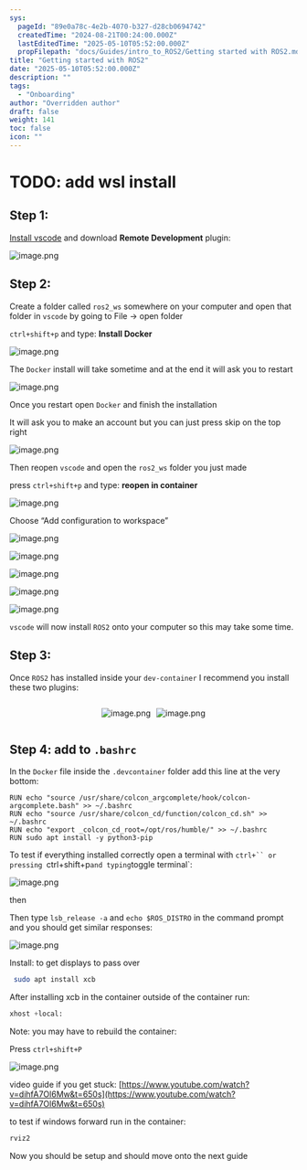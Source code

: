 ```yaml
---
sys:
  pageId: "89e0a78c-4e2b-4070-b327-d28cb0694742"
  createdTime: "2024-08-21T00:24:00.000Z"
  lastEditedTime: "2025-05-10T05:52:00.000Z"
  propFilepath: "docs/Guides/intro_to_ROS2/Getting started with ROS2.md"
title: "Getting started with ROS2"
date: "2025-05-10T05:52:00.000Z"
description: ""
tags:
  - "Onboarding"
author: "Overridden author"
draft: false
weight: 141
toc: false
icon: ""
---
```


# TODO: add wsl install

## Step 1:

[Install vscode](https://code.visualstudio.com/download) and download **Remote Development** plugin:

![image.png](https://prod-files-secure.s3.us-west-2.amazonaws.com/d518164a-d88e-44d1-a4ee-3adb3bd8bce0/efb52993-1881-4a40-b95e-6f020334f022/image.png?X-Amz-Algorithm=AWS4-HMAC-SHA256&X-Amz-Content-Sha256=UNSIGNED-PAYLOAD&X-Amz-Credential=ASIAZI2LB466Y6AEKXLT%2F20250709%2Fus-west-2%2Fs3%2Faws4_request&X-Amz-Date=20250709T121644Z&X-Amz-Expires=3600&X-Amz-Security-Token=IQoJb3JpZ2luX2VjEJv%2F%2F%2F%2F%2F%2F%2F%2F%2F%2FwEaCXVzLXdlc3QtMiJHMEUCIDzkW6Gdocnp%2FbFYbx6HqNMuBrBqlFWZ80uqw%2FiEPEZSAiEAmvT7h39s9Ln221PDqOUK%2BYmq%2Fzx0QBDUPFMF2ArsntwqiAQIpP%2F%2F%2F%2F%2F%2F%2F%2F%2F%2FARAAGgw2Mzc0MjMxODM4MDUiDFybDHOtxr6kQNZ7ASrcA2LGFc3QPCxu9thwFnMmcE7grXAYKNRWd1TzEbgQOBzvixTrKFgtJDXHffevPLN%2BZnIg6q2vm%2BDPlXuWTPHCfHNmK77v5P34ZvEuUGquZcKSH%2BzV7krfTUi0%2FdC%2BJ%2B8N55P61K5Z2jwY49qgjYXwJvE05oRhWwv7K2DaUpRovhGOKZ7A%2FoE6V8OCjKRZ%2FvCiashO%2BJwimbkEJ2%2BzDhTWDXGNgMqZBEx8M6OLcrCdlGWSywWaTdGMQwEPl0fFm1%2FKv8gcnYbQQvvkBpdSwFM1xr8dBw52y04dpQ7I0mNPbK3ZN3DOTBk8mg7q4Ty0Fjo2X8PEpnM7GRB5%2FXLGhv7Ma1BXBSSuRv2SgSNhS0eZ9w%2FUIxT%2F%2F5drB6VsL%2FUM50tpXpChSzZzKig5j%2B9ouenZnvpzMmrgasM7DFgDz7qot7S6aI4jNG%2BuohbaQPug4N7TnM6qZGGvLJXq9sA9RSlQtVgfruzVgVz88795ISFKuluIGGfyRiQnAT7y%2FOQmjPnOKpKMaRE9dLyxk%2BCazcfDpD%2FYhMNj%2Fp8WzWyFrBj%2BPLOerhYHn1Bq3so71wRwpGuEwkuCDBoCuOguLgZz3%2BGZbsysLiTZ3l92HvlQDkg0%2BXCF1pFVrW3prcv65DrgMIeLucMGOqUBhH2UYRkMPe30wivVuFE30SpwrUywCScPF31L5vv%2B8PjfxiA7vZhnPqIfPUxf8qOvIBmh5XqU1b%2FI2JK8wvlNI5m3QKFfqtsSsayYjPAuxBN40VkAO5ORmjWMjmsQYWBz3BXdwfIoNUUZ6E7xoWRbdYxzjm%2Fm%2FP%2BQzXgH2gmmYy6Kc3i7iL4dVo1kMBvQbcpvKpsDBxdmK1Y2mXHOlN%2BKyBab%2BczQ&X-Amz-Signature=54f2454be391a60dce1421cd4de48acfe37a73fdecbe36a52ec9e953b866f164&X-Amz-SignedHeaders=host&x-amz-checksum-mode=ENABLED&x-id=GetObject)

## Step 2:

Create a folder called `ros2_ws` somewhere on your computer and open that folder in `vscode` by going to File → open folder 

`ctrl+shift+p` and type: **Install Docker**

![image.png](https://prod-files-secure.s3.us-west-2.amazonaws.com/d518164a-d88e-44d1-a4ee-3adb3bd8bce0/2269dc0e-1cd5-47ff-bceb-c04ad9b2eab0/image.png?X-Amz-Algorithm=AWS4-HMAC-SHA256&X-Amz-Content-Sha256=UNSIGNED-PAYLOAD&X-Amz-Credential=ASIAZI2LB466Y6AEKXLT%2F20250709%2Fus-west-2%2Fs3%2Faws4_request&X-Amz-Date=20250709T121644Z&X-Amz-Expires=3600&X-Amz-Security-Token=IQoJb3JpZ2luX2VjEJv%2F%2F%2F%2F%2F%2F%2F%2F%2F%2FwEaCXVzLXdlc3QtMiJHMEUCIDzkW6Gdocnp%2FbFYbx6HqNMuBrBqlFWZ80uqw%2FiEPEZSAiEAmvT7h39s9Ln221PDqOUK%2BYmq%2Fzx0QBDUPFMF2ArsntwqiAQIpP%2F%2F%2F%2F%2F%2F%2F%2F%2F%2FARAAGgw2Mzc0MjMxODM4MDUiDFybDHOtxr6kQNZ7ASrcA2LGFc3QPCxu9thwFnMmcE7grXAYKNRWd1TzEbgQOBzvixTrKFgtJDXHffevPLN%2BZnIg6q2vm%2BDPlXuWTPHCfHNmK77v5P34ZvEuUGquZcKSH%2BzV7krfTUi0%2FdC%2BJ%2B8N55P61K5Z2jwY49qgjYXwJvE05oRhWwv7K2DaUpRovhGOKZ7A%2FoE6V8OCjKRZ%2FvCiashO%2BJwimbkEJ2%2BzDhTWDXGNgMqZBEx8M6OLcrCdlGWSywWaTdGMQwEPl0fFm1%2FKv8gcnYbQQvvkBpdSwFM1xr8dBw52y04dpQ7I0mNPbK3ZN3DOTBk8mg7q4Ty0Fjo2X8PEpnM7GRB5%2FXLGhv7Ma1BXBSSuRv2SgSNhS0eZ9w%2FUIxT%2F%2F5drB6VsL%2FUM50tpXpChSzZzKig5j%2B9ouenZnvpzMmrgasM7DFgDz7qot7S6aI4jNG%2BuohbaQPug4N7TnM6qZGGvLJXq9sA9RSlQtVgfruzVgVz88795ISFKuluIGGfyRiQnAT7y%2FOQmjPnOKpKMaRE9dLyxk%2BCazcfDpD%2FYhMNj%2Fp8WzWyFrBj%2BPLOerhYHn1Bq3so71wRwpGuEwkuCDBoCuOguLgZz3%2BGZbsysLiTZ3l92HvlQDkg0%2BXCF1pFVrW3prcv65DrgMIeLucMGOqUBhH2UYRkMPe30wivVuFE30SpwrUywCScPF31L5vv%2B8PjfxiA7vZhnPqIfPUxf8qOvIBmh5XqU1b%2FI2JK8wvlNI5m3QKFfqtsSsayYjPAuxBN40VkAO5ORmjWMjmsQYWBz3BXdwfIoNUUZ6E7xoWRbdYxzjm%2Fm%2FP%2BQzXgH2gmmYy6Kc3i7iL4dVo1kMBvQbcpvKpsDBxdmK1Y2mXHOlN%2BKyBab%2BczQ&X-Amz-Signature=dccb273915bfaf149d77ac02b79eda693f82de6d09b1c89a15d145c99557e5fc&X-Amz-SignedHeaders=host&x-amz-checksum-mode=ENABLED&x-id=GetObject)

The `Docker` install will take sometime and at the end it will ask you to restart

![image.png](https://prod-files-secure.s3.us-west-2.amazonaws.com/d518164a-d88e-44d1-a4ee-3adb3bd8bce0/ed233f78-be33-4b1f-b89c-9c346c0e961e/image.png?X-Amz-Algorithm=AWS4-HMAC-SHA256&X-Amz-Content-Sha256=UNSIGNED-PAYLOAD&X-Amz-Credential=ASIAZI2LB466Y6AEKXLT%2F20250709%2Fus-west-2%2Fs3%2Faws4_request&X-Amz-Date=20250709T121644Z&X-Amz-Expires=3600&X-Amz-Security-Token=IQoJb3JpZ2luX2VjEJv%2F%2F%2F%2F%2F%2F%2F%2F%2F%2FwEaCXVzLXdlc3QtMiJHMEUCIDzkW6Gdocnp%2FbFYbx6HqNMuBrBqlFWZ80uqw%2FiEPEZSAiEAmvT7h39s9Ln221PDqOUK%2BYmq%2Fzx0QBDUPFMF2ArsntwqiAQIpP%2F%2F%2F%2F%2F%2F%2F%2F%2F%2FARAAGgw2Mzc0MjMxODM4MDUiDFybDHOtxr6kQNZ7ASrcA2LGFc3QPCxu9thwFnMmcE7grXAYKNRWd1TzEbgQOBzvixTrKFgtJDXHffevPLN%2BZnIg6q2vm%2BDPlXuWTPHCfHNmK77v5P34ZvEuUGquZcKSH%2BzV7krfTUi0%2FdC%2BJ%2B8N55P61K5Z2jwY49qgjYXwJvE05oRhWwv7K2DaUpRovhGOKZ7A%2FoE6V8OCjKRZ%2FvCiashO%2BJwimbkEJ2%2BzDhTWDXGNgMqZBEx8M6OLcrCdlGWSywWaTdGMQwEPl0fFm1%2FKv8gcnYbQQvvkBpdSwFM1xr8dBw52y04dpQ7I0mNPbK3ZN3DOTBk8mg7q4Ty0Fjo2X8PEpnM7GRB5%2FXLGhv7Ma1BXBSSuRv2SgSNhS0eZ9w%2FUIxT%2F%2F5drB6VsL%2FUM50tpXpChSzZzKig5j%2B9ouenZnvpzMmrgasM7DFgDz7qot7S6aI4jNG%2BuohbaQPug4N7TnM6qZGGvLJXq9sA9RSlQtVgfruzVgVz88795ISFKuluIGGfyRiQnAT7y%2FOQmjPnOKpKMaRE9dLyxk%2BCazcfDpD%2FYhMNj%2Fp8WzWyFrBj%2BPLOerhYHn1Bq3so71wRwpGuEwkuCDBoCuOguLgZz3%2BGZbsysLiTZ3l92HvlQDkg0%2BXCF1pFVrW3prcv65DrgMIeLucMGOqUBhH2UYRkMPe30wivVuFE30SpwrUywCScPF31L5vv%2B8PjfxiA7vZhnPqIfPUxf8qOvIBmh5XqU1b%2FI2JK8wvlNI5m3QKFfqtsSsayYjPAuxBN40VkAO5ORmjWMjmsQYWBz3BXdwfIoNUUZ6E7xoWRbdYxzjm%2Fm%2FP%2BQzXgH2gmmYy6Kc3i7iL4dVo1kMBvQbcpvKpsDBxdmK1Y2mXHOlN%2BKyBab%2BczQ&X-Amz-Signature=c072e8eb129c1979c0b799f2e452b622ff5ebc0eda748623662eda50c5ebb40f&X-Amz-SignedHeaders=host&x-amz-checksum-mode=ENABLED&x-id=GetObject)

Once you restart open `Docker` and finish the installation

It will ask you to make an account but you can just press skip on the top right

![image.png](https://prod-files-secure.s3.us-west-2.amazonaws.com/d518164a-d88e-44d1-a4ee-3adb3bd8bce0/21010ad9-1659-4fd9-9f59-9932a09b2a3d/image.png?X-Amz-Algorithm=AWS4-HMAC-SHA256&X-Amz-Content-Sha256=UNSIGNED-PAYLOAD&X-Amz-Credential=ASIAZI2LB466Y6AEKXLT%2F20250709%2Fus-west-2%2Fs3%2Faws4_request&X-Amz-Date=20250709T121644Z&X-Amz-Expires=3600&X-Amz-Security-Token=IQoJb3JpZ2luX2VjEJv%2F%2F%2F%2F%2F%2F%2F%2F%2F%2FwEaCXVzLXdlc3QtMiJHMEUCIDzkW6Gdocnp%2FbFYbx6HqNMuBrBqlFWZ80uqw%2FiEPEZSAiEAmvT7h39s9Ln221PDqOUK%2BYmq%2Fzx0QBDUPFMF2ArsntwqiAQIpP%2F%2F%2F%2F%2F%2F%2F%2F%2F%2FARAAGgw2Mzc0MjMxODM4MDUiDFybDHOtxr6kQNZ7ASrcA2LGFc3QPCxu9thwFnMmcE7grXAYKNRWd1TzEbgQOBzvixTrKFgtJDXHffevPLN%2BZnIg6q2vm%2BDPlXuWTPHCfHNmK77v5P34ZvEuUGquZcKSH%2BzV7krfTUi0%2FdC%2BJ%2B8N55P61K5Z2jwY49qgjYXwJvE05oRhWwv7K2DaUpRovhGOKZ7A%2FoE6V8OCjKRZ%2FvCiashO%2BJwimbkEJ2%2BzDhTWDXGNgMqZBEx8M6OLcrCdlGWSywWaTdGMQwEPl0fFm1%2FKv8gcnYbQQvvkBpdSwFM1xr8dBw52y04dpQ7I0mNPbK3ZN3DOTBk8mg7q4Ty0Fjo2X8PEpnM7GRB5%2FXLGhv7Ma1BXBSSuRv2SgSNhS0eZ9w%2FUIxT%2F%2F5drB6VsL%2FUM50tpXpChSzZzKig5j%2B9ouenZnvpzMmrgasM7DFgDz7qot7S6aI4jNG%2BuohbaQPug4N7TnM6qZGGvLJXq9sA9RSlQtVgfruzVgVz88795ISFKuluIGGfyRiQnAT7y%2FOQmjPnOKpKMaRE9dLyxk%2BCazcfDpD%2FYhMNj%2Fp8WzWyFrBj%2BPLOerhYHn1Bq3so71wRwpGuEwkuCDBoCuOguLgZz3%2BGZbsysLiTZ3l92HvlQDkg0%2BXCF1pFVrW3prcv65DrgMIeLucMGOqUBhH2UYRkMPe30wivVuFE30SpwrUywCScPF31L5vv%2B8PjfxiA7vZhnPqIfPUxf8qOvIBmh5XqU1b%2FI2JK8wvlNI5m3QKFfqtsSsayYjPAuxBN40VkAO5ORmjWMjmsQYWBz3BXdwfIoNUUZ6E7xoWRbdYxzjm%2Fm%2FP%2BQzXgH2gmmYy6Kc3i7iL4dVo1kMBvQbcpvKpsDBxdmK1Y2mXHOlN%2BKyBab%2BczQ&X-Amz-Signature=29e5e480ff6ff935330cca7447a88028ae24e7948422915f32ac060a0a261841&X-Amz-SignedHeaders=host&x-amz-checksum-mode=ENABLED&x-id=GetObject)

Then reopen `vscode` and open the `ros2_ws` folder you just made

press `ctrl+shift+p` and type: **reopen in container**

![image.png](https://prod-files-secure.s3.us-west-2.amazonaws.com/d518164a-d88e-44d1-a4ee-3adb3bd8bce0/4e93b8c2-41ad-488c-8095-c74205196118/image.png?X-Amz-Algorithm=AWS4-HMAC-SHA256&X-Amz-Content-Sha256=UNSIGNED-PAYLOAD&X-Amz-Credential=ASIAZI2LB466Y6AEKXLT%2F20250709%2Fus-west-2%2Fs3%2Faws4_request&X-Amz-Date=20250709T121644Z&X-Amz-Expires=3600&X-Amz-Security-Token=IQoJb3JpZ2luX2VjEJv%2F%2F%2F%2F%2F%2F%2F%2F%2F%2FwEaCXVzLXdlc3QtMiJHMEUCIDzkW6Gdocnp%2FbFYbx6HqNMuBrBqlFWZ80uqw%2FiEPEZSAiEAmvT7h39s9Ln221PDqOUK%2BYmq%2Fzx0QBDUPFMF2ArsntwqiAQIpP%2F%2F%2F%2F%2F%2F%2F%2F%2F%2FARAAGgw2Mzc0MjMxODM4MDUiDFybDHOtxr6kQNZ7ASrcA2LGFc3QPCxu9thwFnMmcE7grXAYKNRWd1TzEbgQOBzvixTrKFgtJDXHffevPLN%2BZnIg6q2vm%2BDPlXuWTPHCfHNmK77v5P34ZvEuUGquZcKSH%2BzV7krfTUi0%2FdC%2BJ%2B8N55P61K5Z2jwY49qgjYXwJvE05oRhWwv7K2DaUpRovhGOKZ7A%2FoE6V8OCjKRZ%2FvCiashO%2BJwimbkEJ2%2BzDhTWDXGNgMqZBEx8M6OLcrCdlGWSywWaTdGMQwEPl0fFm1%2FKv8gcnYbQQvvkBpdSwFM1xr8dBw52y04dpQ7I0mNPbK3ZN3DOTBk8mg7q4Ty0Fjo2X8PEpnM7GRB5%2FXLGhv7Ma1BXBSSuRv2SgSNhS0eZ9w%2FUIxT%2F%2F5drB6VsL%2FUM50tpXpChSzZzKig5j%2B9ouenZnvpzMmrgasM7DFgDz7qot7S6aI4jNG%2BuohbaQPug4N7TnM6qZGGvLJXq9sA9RSlQtVgfruzVgVz88795ISFKuluIGGfyRiQnAT7y%2FOQmjPnOKpKMaRE9dLyxk%2BCazcfDpD%2FYhMNj%2Fp8WzWyFrBj%2BPLOerhYHn1Bq3so71wRwpGuEwkuCDBoCuOguLgZz3%2BGZbsysLiTZ3l92HvlQDkg0%2BXCF1pFVrW3prcv65DrgMIeLucMGOqUBhH2UYRkMPe30wivVuFE30SpwrUywCScPF31L5vv%2B8PjfxiA7vZhnPqIfPUxf8qOvIBmh5XqU1b%2FI2JK8wvlNI5m3QKFfqtsSsayYjPAuxBN40VkAO5ORmjWMjmsQYWBz3BXdwfIoNUUZ6E7xoWRbdYxzjm%2Fm%2FP%2BQzXgH2gmmYy6Kc3i7iL4dVo1kMBvQbcpvKpsDBxdmK1Y2mXHOlN%2BKyBab%2BczQ&X-Amz-Signature=246f35161e39869768c49381885680bd2fcad2f72073e79633556904822f14fb&X-Amz-SignedHeaders=host&x-amz-checksum-mode=ENABLED&x-id=GetObject)

Choose “Add configuration to workspace”

![image.png](https://prod-files-secure.s3.us-west-2.amazonaws.com/d518164a-d88e-44d1-a4ee-3adb3bd8bce0/9560b282-5060-4989-ba37-97e7b2c22476/image.png?X-Amz-Algorithm=AWS4-HMAC-SHA256&X-Amz-Content-Sha256=UNSIGNED-PAYLOAD&X-Amz-Credential=ASIAZI2LB466Y6AEKXLT%2F20250709%2Fus-west-2%2Fs3%2Faws4_request&X-Amz-Date=20250709T121644Z&X-Amz-Expires=3600&X-Amz-Security-Token=IQoJb3JpZ2luX2VjEJv%2F%2F%2F%2F%2F%2F%2F%2F%2F%2FwEaCXVzLXdlc3QtMiJHMEUCIDzkW6Gdocnp%2FbFYbx6HqNMuBrBqlFWZ80uqw%2FiEPEZSAiEAmvT7h39s9Ln221PDqOUK%2BYmq%2Fzx0QBDUPFMF2ArsntwqiAQIpP%2F%2F%2F%2F%2F%2F%2F%2F%2F%2FARAAGgw2Mzc0MjMxODM4MDUiDFybDHOtxr6kQNZ7ASrcA2LGFc3QPCxu9thwFnMmcE7grXAYKNRWd1TzEbgQOBzvixTrKFgtJDXHffevPLN%2BZnIg6q2vm%2BDPlXuWTPHCfHNmK77v5P34ZvEuUGquZcKSH%2BzV7krfTUi0%2FdC%2BJ%2B8N55P61K5Z2jwY49qgjYXwJvE05oRhWwv7K2DaUpRovhGOKZ7A%2FoE6V8OCjKRZ%2FvCiashO%2BJwimbkEJ2%2BzDhTWDXGNgMqZBEx8M6OLcrCdlGWSywWaTdGMQwEPl0fFm1%2FKv8gcnYbQQvvkBpdSwFM1xr8dBw52y04dpQ7I0mNPbK3ZN3DOTBk8mg7q4Ty0Fjo2X8PEpnM7GRB5%2FXLGhv7Ma1BXBSSuRv2SgSNhS0eZ9w%2FUIxT%2F%2F5drB6VsL%2FUM50tpXpChSzZzKig5j%2B9ouenZnvpzMmrgasM7DFgDz7qot7S6aI4jNG%2BuohbaQPug4N7TnM6qZGGvLJXq9sA9RSlQtVgfruzVgVz88795ISFKuluIGGfyRiQnAT7y%2FOQmjPnOKpKMaRE9dLyxk%2BCazcfDpD%2FYhMNj%2Fp8WzWyFrBj%2BPLOerhYHn1Bq3so71wRwpGuEwkuCDBoCuOguLgZz3%2BGZbsysLiTZ3l92HvlQDkg0%2BXCF1pFVrW3prcv65DrgMIeLucMGOqUBhH2UYRkMPe30wivVuFE30SpwrUywCScPF31L5vv%2B8PjfxiA7vZhnPqIfPUxf8qOvIBmh5XqU1b%2FI2JK8wvlNI5m3QKFfqtsSsayYjPAuxBN40VkAO5ORmjWMjmsQYWBz3BXdwfIoNUUZ6E7xoWRbdYxzjm%2Fm%2FP%2BQzXgH2gmmYy6Kc3i7iL4dVo1kMBvQbcpvKpsDBxdmK1Y2mXHOlN%2BKyBab%2BczQ&X-Amz-Signature=22bf57da011ce5bf9e630f356c0f41d579da686039a1f92bb1d8d92887ec0b60&X-Amz-SignedHeaders=host&x-amz-checksum-mode=ENABLED&x-id=GetObject)

![image.png](https://prod-files-secure.s3.us-west-2.amazonaws.com/d518164a-d88e-44d1-a4ee-3adb3bd8bce0/2ee63f81-886b-48e8-a553-dc6e5eac99e4/image.png?X-Amz-Algorithm=AWS4-HMAC-SHA256&X-Amz-Content-Sha256=UNSIGNED-PAYLOAD&X-Amz-Credential=ASIAZI2LB466Y6AEKXLT%2F20250709%2Fus-west-2%2Fs3%2Faws4_request&X-Amz-Date=20250709T121644Z&X-Amz-Expires=3600&X-Amz-Security-Token=IQoJb3JpZ2luX2VjEJv%2F%2F%2F%2F%2F%2F%2F%2F%2F%2FwEaCXVzLXdlc3QtMiJHMEUCIDzkW6Gdocnp%2FbFYbx6HqNMuBrBqlFWZ80uqw%2FiEPEZSAiEAmvT7h39s9Ln221PDqOUK%2BYmq%2Fzx0QBDUPFMF2ArsntwqiAQIpP%2F%2F%2F%2F%2F%2F%2F%2F%2F%2FARAAGgw2Mzc0MjMxODM4MDUiDFybDHOtxr6kQNZ7ASrcA2LGFc3QPCxu9thwFnMmcE7grXAYKNRWd1TzEbgQOBzvixTrKFgtJDXHffevPLN%2BZnIg6q2vm%2BDPlXuWTPHCfHNmK77v5P34ZvEuUGquZcKSH%2BzV7krfTUi0%2FdC%2BJ%2B8N55P61K5Z2jwY49qgjYXwJvE05oRhWwv7K2DaUpRovhGOKZ7A%2FoE6V8OCjKRZ%2FvCiashO%2BJwimbkEJ2%2BzDhTWDXGNgMqZBEx8M6OLcrCdlGWSywWaTdGMQwEPl0fFm1%2FKv8gcnYbQQvvkBpdSwFM1xr8dBw52y04dpQ7I0mNPbK3ZN3DOTBk8mg7q4Ty0Fjo2X8PEpnM7GRB5%2FXLGhv7Ma1BXBSSuRv2SgSNhS0eZ9w%2FUIxT%2F%2F5drB6VsL%2FUM50tpXpChSzZzKig5j%2B9ouenZnvpzMmrgasM7DFgDz7qot7S6aI4jNG%2BuohbaQPug4N7TnM6qZGGvLJXq9sA9RSlQtVgfruzVgVz88795ISFKuluIGGfyRiQnAT7y%2FOQmjPnOKpKMaRE9dLyxk%2BCazcfDpD%2FYhMNj%2Fp8WzWyFrBj%2BPLOerhYHn1Bq3so71wRwpGuEwkuCDBoCuOguLgZz3%2BGZbsysLiTZ3l92HvlQDkg0%2BXCF1pFVrW3prcv65DrgMIeLucMGOqUBhH2UYRkMPe30wivVuFE30SpwrUywCScPF31L5vv%2B8PjfxiA7vZhnPqIfPUxf8qOvIBmh5XqU1b%2FI2JK8wvlNI5m3QKFfqtsSsayYjPAuxBN40VkAO5ORmjWMjmsQYWBz3BXdwfIoNUUZ6E7xoWRbdYxzjm%2Fm%2FP%2BQzXgH2gmmYy6Kc3i7iL4dVo1kMBvQbcpvKpsDBxdmK1Y2mXHOlN%2BKyBab%2BczQ&X-Amz-Signature=b48e71d7984702624e651ecb4c093a1767ba50426bc70b4a4c80a9e289b81ecd&X-Amz-SignedHeaders=host&x-amz-checksum-mode=ENABLED&x-id=GetObject)

![image.png](https://prod-files-secure.s3.us-west-2.amazonaws.com/d518164a-d88e-44d1-a4ee-3adb3bd8bce0/ae1580b2-b048-407e-aed9-b584224a7a04/image.png?X-Amz-Algorithm=AWS4-HMAC-SHA256&X-Amz-Content-Sha256=UNSIGNED-PAYLOAD&X-Amz-Credential=ASIAZI2LB466Y6AEKXLT%2F20250709%2Fus-west-2%2Fs3%2Faws4_request&X-Amz-Date=20250709T121644Z&X-Amz-Expires=3600&X-Amz-Security-Token=IQoJb3JpZ2luX2VjEJv%2F%2F%2F%2F%2F%2F%2F%2F%2F%2FwEaCXVzLXdlc3QtMiJHMEUCIDzkW6Gdocnp%2FbFYbx6HqNMuBrBqlFWZ80uqw%2FiEPEZSAiEAmvT7h39s9Ln221PDqOUK%2BYmq%2Fzx0QBDUPFMF2ArsntwqiAQIpP%2F%2F%2F%2F%2F%2F%2F%2F%2F%2FARAAGgw2Mzc0MjMxODM4MDUiDFybDHOtxr6kQNZ7ASrcA2LGFc3QPCxu9thwFnMmcE7grXAYKNRWd1TzEbgQOBzvixTrKFgtJDXHffevPLN%2BZnIg6q2vm%2BDPlXuWTPHCfHNmK77v5P34ZvEuUGquZcKSH%2BzV7krfTUi0%2FdC%2BJ%2B8N55P61K5Z2jwY49qgjYXwJvE05oRhWwv7K2DaUpRovhGOKZ7A%2FoE6V8OCjKRZ%2FvCiashO%2BJwimbkEJ2%2BzDhTWDXGNgMqZBEx8M6OLcrCdlGWSywWaTdGMQwEPl0fFm1%2FKv8gcnYbQQvvkBpdSwFM1xr8dBw52y04dpQ7I0mNPbK3ZN3DOTBk8mg7q4Ty0Fjo2X8PEpnM7GRB5%2FXLGhv7Ma1BXBSSuRv2SgSNhS0eZ9w%2FUIxT%2F%2F5drB6VsL%2FUM50tpXpChSzZzKig5j%2B9ouenZnvpzMmrgasM7DFgDz7qot7S6aI4jNG%2BuohbaQPug4N7TnM6qZGGvLJXq9sA9RSlQtVgfruzVgVz88795ISFKuluIGGfyRiQnAT7y%2FOQmjPnOKpKMaRE9dLyxk%2BCazcfDpD%2FYhMNj%2Fp8WzWyFrBj%2BPLOerhYHn1Bq3so71wRwpGuEwkuCDBoCuOguLgZz3%2BGZbsysLiTZ3l92HvlQDkg0%2BXCF1pFVrW3prcv65DrgMIeLucMGOqUBhH2UYRkMPe30wivVuFE30SpwrUywCScPF31L5vv%2B8PjfxiA7vZhnPqIfPUxf8qOvIBmh5XqU1b%2FI2JK8wvlNI5m3QKFfqtsSsayYjPAuxBN40VkAO5ORmjWMjmsQYWBz3BXdwfIoNUUZ6E7xoWRbdYxzjm%2Fm%2FP%2BQzXgH2gmmYy6Kc3i7iL4dVo1kMBvQbcpvKpsDBxdmK1Y2mXHOlN%2BKyBab%2BczQ&X-Amz-Signature=2f51216bcbdc5fa8b28d62dcdc362dd5ebca7c2b8e3bae4d9af4e949ff72b55b&X-Amz-SignedHeaders=host&x-amz-checksum-mode=ENABLED&x-id=GetObject)

![image.png](https://prod-files-secure.s3.us-west-2.amazonaws.com/d518164a-d88e-44d1-a4ee-3adb3bd8bce0/53255b28-f75e-430f-b9e3-c0ac8577e42b/image.png?X-Amz-Algorithm=AWS4-HMAC-SHA256&X-Amz-Content-Sha256=UNSIGNED-PAYLOAD&X-Amz-Credential=ASIAZI2LB466Y6AEKXLT%2F20250709%2Fus-west-2%2Fs3%2Faws4_request&X-Amz-Date=20250709T121644Z&X-Amz-Expires=3600&X-Amz-Security-Token=IQoJb3JpZ2luX2VjEJv%2F%2F%2F%2F%2F%2F%2F%2F%2F%2FwEaCXVzLXdlc3QtMiJHMEUCIDzkW6Gdocnp%2FbFYbx6HqNMuBrBqlFWZ80uqw%2FiEPEZSAiEAmvT7h39s9Ln221PDqOUK%2BYmq%2Fzx0QBDUPFMF2ArsntwqiAQIpP%2F%2F%2F%2F%2F%2F%2F%2F%2F%2FARAAGgw2Mzc0MjMxODM4MDUiDFybDHOtxr6kQNZ7ASrcA2LGFc3QPCxu9thwFnMmcE7grXAYKNRWd1TzEbgQOBzvixTrKFgtJDXHffevPLN%2BZnIg6q2vm%2BDPlXuWTPHCfHNmK77v5P34ZvEuUGquZcKSH%2BzV7krfTUi0%2FdC%2BJ%2B8N55P61K5Z2jwY49qgjYXwJvE05oRhWwv7K2DaUpRovhGOKZ7A%2FoE6V8OCjKRZ%2FvCiashO%2BJwimbkEJ2%2BzDhTWDXGNgMqZBEx8M6OLcrCdlGWSywWaTdGMQwEPl0fFm1%2FKv8gcnYbQQvvkBpdSwFM1xr8dBw52y04dpQ7I0mNPbK3ZN3DOTBk8mg7q4Ty0Fjo2X8PEpnM7GRB5%2FXLGhv7Ma1BXBSSuRv2SgSNhS0eZ9w%2FUIxT%2F%2F5drB6VsL%2FUM50tpXpChSzZzKig5j%2B9ouenZnvpzMmrgasM7DFgDz7qot7S6aI4jNG%2BuohbaQPug4N7TnM6qZGGvLJXq9sA9RSlQtVgfruzVgVz88795ISFKuluIGGfyRiQnAT7y%2FOQmjPnOKpKMaRE9dLyxk%2BCazcfDpD%2FYhMNj%2Fp8WzWyFrBj%2BPLOerhYHn1Bq3so71wRwpGuEwkuCDBoCuOguLgZz3%2BGZbsysLiTZ3l92HvlQDkg0%2BXCF1pFVrW3prcv65DrgMIeLucMGOqUBhH2UYRkMPe30wivVuFE30SpwrUywCScPF31L5vv%2B8PjfxiA7vZhnPqIfPUxf8qOvIBmh5XqU1b%2FI2JK8wvlNI5m3QKFfqtsSsayYjPAuxBN40VkAO5ORmjWMjmsQYWBz3BXdwfIoNUUZ6E7xoWRbdYxzjm%2Fm%2FP%2BQzXgH2gmmYy6Kc3i7iL4dVo1kMBvQbcpvKpsDBxdmK1Y2mXHOlN%2BKyBab%2BczQ&X-Amz-Signature=3017174fde8b5ff024ec44ba7b081439bdf19892317eef0f10a7aea5771911b6&X-Amz-SignedHeaders=host&x-amz-checksum-mode=ENABLED&x-id=GetObject)

![image.png](https://prod-files-secure.s3.us-west-2.amazonaws.com/d518164a-d88e-44d1-a4ee-3adb3bd8bce0/7c562767-5af9-4ffb-97d1-327bcdf4ee00/image.png?X-Amz-Algorithm=AWS4-HMAC-SHA256&X-Amz-Content-Sha256=UNSIGNED-PAYLOAD&X-Amz-Credential=ASIAZI2LB466Y6AEKXLT%2F20250709%2Fus-west-2%2Fs3%2Faws4_request&X-Amz-Date=20250709T121644Z&X-Amz-Expires=3600&X-Amz-Security-Token=IQoJb3JpZ2luX2VjEJv%2F%2F%2F%2F%2F%2F%2F%2F%2F%2FwEaCXVzLXdlc3QtMiJHMEUCIDzkW6Gdocnp%2FbFYbx6HqNMuBrBqlFWZ80uqw%2FiEPEZSAiEAmvT7h39s9Ln221PDqOUK%2BYmq%2Fzx0QBDUPFMF2ArsntwqiAQIpP%2F%2F%2F%2F%2F%2F%2F%2F%2F%2FARAAGgw2Mzc0MjMxODM4MDUiDFybDHOtxr6kQNZ7ASrcA2LGFc3QPCxu9thwFnMmcE7grXAYKNRWd1TzEbgQOBzvixTrKFgtJDXHffevPLN%2BZnIg6q2vm%2BDPlXuWTPHCfHNmK77v5P34ZvEuUGquZcKSH%2BzV7krfTUi0%2FdC%2BJ%2B8N55P61K5Z2jwY49qgjYXwJvE05oRhWwv7K2DaUpRovhGOKZ7A%2FoE6V8OCjKRZ%2FvCiashO%2BJwimbkEJ2%2BzDhTWDXGNgMqZBEx8M6OLcrCdlGWSywWaTdGMQwEPl0fFm1%2FKv8gcnYbQQvvkBpdSwFM1xr8dBw52y04dpQ7I0mNPbK3ZN3DOTBk8mg7q4Ty0Fjo2X8PEpnM7GRB5%2FXLGhv7Ma1BXBSSuRv2SgSNhS0eZ9w%2FUIxT%2F%2F5drB6VsL%2FUM50tpXpChSzZzKig5j%2B9ouenZnvpzMmrgasM7DFgDz7qot7S6aI4jNG%2BuohbaQPug4N7TnM6qZGGvLJXq9sA9RSlQtVgfruzVgVz88795ISFKuluIGGfyRiQnAT7y%2FOQmjPnOKpKMaRE9dLyxk%2BCazcfDpD%2FYhMNj%2Fp8WzWyFrBj%2BPLOerhYHn1Bq3so71wRwpGuEwkuCDBoCuOguLgZz3%2BGZbsysLiTZ3l92HvlQDkg0%2BXCF1pFVrW3prcv65DrgMIeLucMGOqUBhH2UYRkMPe30wivVuFE30SpwrUywCScPF31L5vv%2B8PjfxiA7vZhnPqIfPUxf8qOvIBmh5XqU1b%2FI2JK8wvlNI5m3QKFfqtsSsayYjPAuxBN40VkAO5ORmjWMjmsQYWBz3BXdwfIoNUUZ6E7xoWRbdYxzjm%2Fm%2FP%2BQzXgH2gmmYy6Kc3i7iL4dVo1kMBvQbcpvKpsDBxdmK1Y2mXHOlN%2BKyBab%2BczQ&X-Amz-Signature=2df3f59295eb256481da170828b64efb271e980a23578f58ada69bddb1f39059&X-Amz-SignedHeaders=host&x-amz-checksum-mode=ENABLED&x-id=GetObject)

`vscode` will now install `ROS2` onto your computer so this may take some time.

## Step 3:

Once `ROS2` has installed inside your `dev-container` I recommend you install these two plugins:

<div style="display: flex;flex-direction: row; column-gap:10px; max-width: 630px;justify-content: center;">
<div>

![image.png](https://prod-files-secure.s3.us-west-2.amazonaws.com/d518164a-d88e-44d1-a4ee-3adb3bd8bce0/3fc3d550-5a54-4ba1-ba6b-faa01cdb7369/image.png?X-Amz-Algorithm=AWS4-HMAC-SHA256&X-Amz-Content-Sha256=UNSIGNED-PAYLOAD&X-Amz-Credential=ASIAZI2LB4665VPU2IPH%2F20250709%2Fus-west-2%2Fs3%2Faws4_request&X-Amz-Date=20250709T121647Z&X-Amz-Expires=3600&X-Amz-Security-Token=IQoJb3JpZ2luX2VjEJv%2F%2F%2F%2F%2F%2F%2F%2F%2F%2FwEaCXVzLXdlc3QtMiJHMEUCIQC%2BSN3VH4Bp4PeTnXeWo%2BmmZrqEeaC1YC%2BX4gM%2Bsi6d3AIgPTwFc5zQOY31504Hsyx15aZO8jyDkkU68PSRzZaT5zUqiAQIpP%2F%2F%2F%2F%2F%2F%2F%2F%2F%2FARAAGgw2Mzc0MjMxODM4MDUiDAb6LNz8y08bMSIpVCrcA9eQA1c602acH6vxSfpu7FpjCSmGkB1yocTGF4Mx%2BxcWMLUV72uGGIxTH5VZVNVaFYNpbioOTi5jc%2B3TWKI3VZNWXoefCDXBs18JbJ1wmq7SfeyOFcnsYsVM2GzwQZD8s2Uw7C%2BVp1uWn07uzKKaXikoyoWZoMaQ1q7JSbyKU41J0uTB0d1BKrpCLBztaSOmt95vGBkhQXhvLOpD8l4BCEq2Ny45za89hpU5%2BeMpZ%2FFAIvFTzhzU4AiP1ImQOLH3JHBwwPstpp36bVXH%2FANhSBvOnMUEia0wIKtiefCBXxTpjxCCEjOJHOQYs5a0N4SCbgJxX3e%2FfVKAWGXGZcx7kJcmD1vIIOGovIK30KsjX46%2BZfXp91dQiZGb%2BSFFz1A%2F0MNxyg7iwE4U83R0rEsHpjwl3Sb%2F8caL7OM4XNGHcEM1V2Juh2VQO5TKTrhw%2FyO1wQOjw1sqlpI4bKcDHGjYNBFhCxagn0dTmcjNtsf%2F5pv6kKVDj7ydyIPH3Cn8i2ZHGV3w1%2BqHn8KpK6T7mp5Hb54uBRS%2BSemVI4n5xYeOP0cX5U3V%2FGrS10IGdiRS4UZevkFkQsYaSwCf0bsQ%2FrXFbJxeEA2qt%2Fm3AqVZuQiTLdOQAM0bF1BlBPIGWUHYML6LucMGOqUBxBks6eh26KovM0GbQ95I9%2BJR63xFmZnelArtRHtSJnMIr%2Bk9%2B9ztBIawcrHOR2cJuEJyw7zjtidPjKEFjRpe4eh9E2uO504N6xsjFrecLwHrS1CNk4pZO26ZXrSEfiD1j5Av1pQpnmgPmrH8ge%2Fem%2BNSgdTZHZAmS47PTGARvT2CxGJ1fHxu2ITlFjhNMyBtjLIBBvJVP4rFiCdNQ87mhC%2Bhg7om&X-Amz-Signature=d9a6dab0272e3c9843e6f7ec44f174778944d2dde79ed6520f52e0231e026488&X-Amz-SignedHeaders=host&x-amz-checksum-mode=ENABLED&x-id=GetObject)

</div>
<div>

![image.png](https://prod-files-secure.s3.us-west-2.amazonaws.com/d518164a-d88e-44d1-a4ee-3adb3bd8bce0/d994cc66-13c2-4093-a5a3-f84cf4601a82/image.png?X-Amz-Algorithm=AWS4-HMAC-SHA256&X-Amz-Content-Sha256=UNSIGNED-PAYLOAD&X-Amz-Credential=ASIAZI2LB466RFXX5BZ5%2F20250709%2Fus-west-2%2Fs3%2Faws4_request&X-Amz-Date=20250709T121647Z&X-Amz-Expires=3600&X-Amz-Security-Token=IQoJb3JpZ2luX2VjEJv%2F%2F%2F%2F%2F%2F%2F%2F%2F%2FwEaCXVzLXdlc3QtMiJHMEUCIQD6n0tf4HcH0QhX8McM6QqbTN3wko%2B1Xlg87m6wSuPycAIgZwrCJgIvh0j9JD3tzELHR%2ByCvSwetLMZUZplwIdwWzMqiAQIpP%2F%2F%2F%2F%2F%2F%2F%2F%2F%2FARAAGgw2Mzc0MjMxODM4MDUiDNWGcFjuh1VRNwPQZCrcAw3OSW36%2FFdBQHeA6iQjt5rvDUFJSKtas%2Btv%2FarPeK1j3Cpy9lnoWD9693vCqRf79SH6bjPjJ0RIV7yQDi6PU9S0XhkAuZj8xzIpCVrSJA42Ro5PlReKLbj3Nj43j%2B6teoreI2P3Oxh43Zg9a7cBCVRDoyUpUeVSMl2z%2FPAPhFFt47CmFGwkkKYYz7feGQUVJOBqmwzYhwS%2Bq9FlAa6ADjX8QG8sBTWTGQ3Y55J%2F288uZeXa7QO6K209%2BWREWz3ncv2gDdeYl9Lzv9rUz6qRBBsCN8N41Cw%2BG4taRDQS19fKZk6jfqT5ZTmD8ea4JyJ6O17CgOwLXsh8MhE4zVRNh1MPApbJHIjNJxZ2v8%2F2M92rVLbbslmYOeM5iDXne2oqWItqrQROWcpndxTgBzFGhLc4Ts%2Btogv9Vliqk8hvGmYJCwrFVpyJVD0z2kyE6fLKjwTD%2BFYn0nc9ZYVNC6fFVtxlQSIWazqRTG1k9fPljZgJttYowVGrKXxmcxBIYUC4yE20tku%2F31OAhw8unmuSic8Vx26ywMLHdmRfFFfot3RqmOxDSadYYJSDxUMm2oDbUIRgFHZW3gG6QTIDjUNTFB3HATv%2Bx0XUvFnfl9Fy7gSThszofV%2FFe8SMMWQmMISLucMGOqUB%2FtNJ2fGCLPZ2mN3cWd8kt6P7SmFSOXAq2Fs120igB2bDR%2Bt9708BIa7woZUy4DCWfZM5PnSLABM0UVLU499i0S2kr66Gbo54ijqT45WaRkMZwiSZG8n%2F8czLg5ayA2%2FsnwRTOAvsmtq%2F8SLJmeOiBHn%2FlMxdd%2F6SWv8XiOsxd2B0xC%2FWEhh4Rd7rDq3bCvAUTHPKU6IDMUKBZSt%2F4b6dV%2FDdjLDx&X-Amz-Signature=b4f4237673e4fc33af6198f54f3ecfeef53ef6847294955c69abb48fa769a09b&X-Amz-SignedHeaders=host&x-amz-checksum-mode=ENABLED&x-id=GetObject)

</div>
</div>

## Step 4: add to `.bashrc`

In the `Docker` file inside the `.devcontainer` folder add this line at the very bottom: 

```docker
RUN echo "source /usr/share/colcon_argcomplete/hook/colcon-argcomplete.bash" >> ~/.bashrc
RUN echo "source /usr/share/colcon_cd/function/colcon_cd.sh" >> ~/.bashrc
RUN echo "export _colcon_cd_root=/opt/ros/humble/" >> ~/.bashrc
RUN sudo apt install -y python3-pip 
```

To test if everything installed correctly open a terminal with `ctrl+`` or pressing `ctrl+shift+p` and typing `toggle terminal`:

![image.png](https://prod-files-secure.s3.us-west-2.amazonaws.com/d518164a-d88e-44d1-a4ee-3adb3bd8bce0/6a4943d8-b04e-4c02-9a58-775f3384d1a5/image.png?X-Amz-Algorithm=AWS4-HMAC-SHA256&X-Amz-Content-Sha256=UNSIGNED-PAYLOAD&X-Amz-Credential=ASIAZI2LB466Y6AEKXLT%2F20250709%2Fus-west-2%2Fs3%2Faws4_request&X-Amz-Date=20250709T121644Z&X-Amz-Expires=3600&X-Amz-Security-Token=IQoJb3JpZ2luX2VjEJv%2F%2F%2F%2F%2F%2F%2F%2F%2F%2FwEaCXVzLXdlc3QtMiJHMEUCIDzkW6Gdocnp%2FbFYbx6HqNMuBrBqlFWZ80uqw%2FiEPEZSAiEAmvT7h39s9Ln221PDqOUK%2BYmq%2Fzx0QBDUPFMF2ArsntwqiAQIpP%2F%2F%2F%2F%2F%2F%2F%2F%2F%2FARAAGgw2Mzc0MjMxODM4MDUiDFybDHOtxr6kQNZ7ASrcA2LGFc3QPCxu9thwFnMmcE7grXAYKNRWd1TzEbgQOBzvixTrKFgtJDXHffevPLN%2BZnIg6q2vm%2BDPlXuWTPHCfHNmK77v5P34ZvEuUGquZcKSH%2BzV7krfTUi0%2FdC%2BJ%2B8N55P61K5Z2jwY49qgjYXwJvE05oRhWwv7K2DaUpRovhGOKZ7A%2FoE6V8OCjKRZ%2FvCiashO%2BJwimbkEJ2%2BzDhTWDXGNgMqZBEx8M6OLcrCdlGWSywWaTdGMQwEPl0fFm1%2FKv8gcnYbQQvvkBpdSwFM1xr8dBw52y04dpQ7I0mNPbK3ZN3DOTBk8mg7q4Ty0Fjo2X8PEpnM7GRB5%2FXLGhv7Ma1BXBSSuRv2SgSNhS0eZ9w%2FUIxT%2F%2F5drB6VsL%2FUM50tpXpChSzZzKig5j%2B9ouenZnvpzMmrgasM7DFgDz7qot7S6aI4jNG%2BuohbaQPug4N7TnM6qZGGvLJXq9sA9RSlQtVgfruzVgVz88795ISFKuluIGGfyRiQnAT7y%2FOQmjPnOKpKMaRE9dLyxk%2BCazcfDpD%2FYhMNj%2Fp8WzWyFrBj%2BPLOerhYHn1Bq3so71wRwpGuEwkuCDBoCuOguLgZz3%2BGZbsysLiTZ3l92HvlQDkg0%2BXCF1pFVrW3prcv65DrgMIeLucMGOqUBhH2UYRkMPe30wivVuFE30SpwrUywCScPF31L5vv%2B8PjfxiA7vZhnPqIfPUxf8qOvIBmh5XqU1b%2FI2JK8wvlNI5m3QKFfqtsSsayYjPAuxBN40VkAO5ORmjWMjmsQYWBz3BXdwfIoNUUZ6E7xoWRbdYxzjm%2Fm%2FP%2BQzXgH2gmmYy6Kc3i7iL4dVo1kMBvQbcpvKpsDBxdmK1Y2mXHOlN%2BKyBab%2BczQ&X-Amz-Signature=c0578834e8d9fec2a3a2a1d6205d952b7f061752b3e10c58d61bbf1ea9b5a8e1&X-Amz-SignedHeaders=host&x-amz-checksum-mode=ENABLED&x-id=GetObject)

then 

Then type `lsb_release -a` and `echo $ROS_DISTRO` in the command prompt and you should get similar responses:

![image.png](https://prod-files-secure.s3.us-west-2.amazonaws.com/d518164a-d88e-44d1-a4ee-3adb3bd8bce0/3e635dec-a805-4e85-8b9e-d000e5b71a4e/image.png?X-Amz-Algorithm=AWS4-HMAC-SHA256&X-Amz-Content-Sha256=UNSIGNED-PAYLOAD&X-Amz-Credential=ASIAZI2LB466Y6AEKXLT%2F20250709%2Fus-west-2%2Fs3%2Faws4_request&X-Amz-Date=20250709T121644Z&X-Amz-Expires=3600&X-Amz-Security-Token=IQoJb3JpZ2luX2VjEJv%2F%2F%2F%2F%2F%2F%2F%2F%2F%2FwEaCXVzLXdlc3QtMiJHMEUCIDzkW6Gdocnp%2FbFYbx6HqNMuBrBqlFWZ80uqw%2FiEPEZSAiEAmvT7h39s9Ln221PDqOUK%2BYmq%2Fzx0QBDUPFMF2ArsntwqiAQIpP%2F%2F%2F%2F%2F%2F%2F%2F%2F%2FARAAGgw2Mzc0MjMxODM4MDUiDFybDHOtxr6kQNZ7ASrcA2LGFc3QPCxu9thwFnMmcE7grXAYKNRWd1TzEbgQOBzvixTrKFgtJDXHffevPLN%2BZnIg6q2vm%2BDPlXuWTPHCfHNmK77v5P34ZvEuUGquZcKSH%2BzV7krfTUi0%2FdC%2BJ%2B8N55P61K5Z2jwY49qgjYXwJvE05oRhWwv7K2DaUpRovhGOKZ7A%2FoE6V8OCjKRZ%2FvCiashO%2BJwimbkEJ2%2BzDhTWDXGNgMqZBEx8M6OLcrCdlGWSywWaTdGMQwEPl0fFm1%2FKv8gcnYbQQvvkBpdSwFM1xr8dBw52y04dpQ7I0mNPbK3ZN3DOTBk8mg7q4Ty0Fjo2X8PEpnM7GRB5%2FXLGhv7Ma1BXBSSuRv2SgSNhS0eZ9w%2FUIxT%2F%2F5drB6VsL%2FUM50tpXpChSzZzKig5j%2B9ouenZnvpzMmrgasM7DFgDz7qot7S6aI4jNG%2BuohbaQPug4N7TnM6qZGGvLJXq9sA9RSlQtVgfruzVgVz88795ISFKuluIGGfyRiQnAT7y%2FOQmjPnOKpKMaRE9dLyxk%2BCazcfDpD%2FYhMNj%2Fp8WzWyFrBj%2BPLOerhYHn1Bq3so71wRwpGuEwkuCDBoCuOguLgZz3%2BGZbsysLiTZ3l92HvlQDkg0%2BXCF1pFVrW3prcv65DrgMIeLucMGOqUBhH2UYRkMPe30wivVuFE30SpwrUywCScPF31L5vv%2B8PjfxiA7vZhnPqIfPUxf8qOvIBmh5XqU1b%2FI2JK8wvlNI5m3QKFfqtsSsayYjPAuxBN40VkAO5ORmjWMjmsQYWBz3BXdwfIoNUUZ6E7xoWRbdYxzjm%2Fm%2FP%2BQzXgH2gmmYy6Kc3i7iL4dVo1kMBvQbcpvKpsDBxdmK1Y2mXHOlN%2BKyBab%2BczQ&X-Amz-Signature=f17a0149c2941c37c070a08b982cb6e0aa6382fb00fe1f508d8789480bf167fe&X-Amz-SignedHeaders=host&x-amz-checksum-mode=ENABLED&x-id=GetObject)

Install:  to get displays to pass over

```bash
 sudo apt install xcb
```

After installing xcb in the container outside of the container run:

```python
xhost +local:
```

Note: you may have to rebuild the container:

Press `ctrl+shift+P`

![image.png](https://prod-files-secure.s3.us-west-2.amazonaws.com/d518164a-d88e-44d1-a4ee-3adb3bd8bce0/6c2be660-2618-4c38-9c26-53554f7a0b7b/image.png?X-Amz-Algorithm=AWS4-HMAC-SHA256&X-Amz-Content-Sha256=UNSIGNED-PAYLOAD&X-Amz-Credential=ASIAZI2LB466Y6AEKXLT%2F20250709%2Fus-west-2%2Fs3%2Faws4_request&X-Amz-Date=20250709T121644Z&X-Amz-Expires=3600&X-Amz-Security-Token=IQoJb3JpZ2luX2VjEJv%2F%2F%2F%2F%2F%2F%2F%2F%2F%2FwEaCXVzLXdlc3QtMiJHMEUCIDzkW6Gdocnp%2FbFYbx6HqNMuBrBqlFWZ80uqw%2FiEPEZSAiEAmvT7h39s9Ln221PDqOUK%2BYmq%2Fzx0QBDUPFMF2ArsntwqiAQIpP%2F%2F%2F%2F%2F%2F%2F%2F%2F%2FARAAGgw2Mzc0MjMxODM4MDUiDFybDHOtxr6kQNZ7ASrcA2LGFc3QPCxu9thwFnMmcE7grXAYKNRWd1TzEbgQOBzvixTrKFgtJDXHffevPLN%2BZnIg6q2vm%2BDPlXuWTPHCfHNmK77v5P34ZvEuUGquZcKSH%2BzV7krfTUi0%2FdC%2BJ%2B8N55P61K5Z2jwY49qgjYXwJvE05oRhWwv7K2DaUpRovhGOKZ7A%2FoE6V8OCjKRZ%2FvCiashO%2BJwimbkEJ2%2BzDhTWDXGNgMqZBEx8M6OLcrCdlGWSywWaTdGMQwEPl0fFm1%2FKv8gcnYbQQvvkBpdSwFM1xr8dBw52y04dpQ7I0mNPbK3ZN3DOTBk8mg7q4Ty0Fjo2X8PEpnM7GRB5%2FXLGhv7Ma1BXBSSuRv2SgSNhS0eZ9w%2FUIxT%2F%2F5drB6VsL%2FUM50tpXpChSzZzKig5j%2B9ouenZnvpzMmrgasM7DFgDz7qot7S6aI4jNG%2BuohbaQPug4N7TnM6qZGGvLJXq9sA9RSlQtVgfruzVgVz88795ISFKuluIGGfyRiQnAT7y%2FOQmjPnOKpKMaRE9dLyxk%2BCazcfDpD%2FYhMNj%2Fp8WzWyFrBj%2BPLOerhYHn1Bq3so71wRwpGuEwkuCDBoCuOguLgZz3%2BGZbsysLiTZ3l92HvlQDkg0%2BXCF1pFVrW3prcv65DrgMIeLucMGOqUBhH2UYRkMPe30wivVuFE30SpwrUywCScPF31L5vv%2B8PjfxiA7vZhnPqIfPUxf8qOvIBmh5XqU1b%2FI2JK8wvlNI5m3QKFfqtsSsayYjPAuxBN40VkAO5ORmjWMjmsQYWBz3BXdwfIoNUUZ6E7xoWRbdYxzjm%2Fm%2FP%2BQzXgH2gmmYy6Kc3i7iL4dVo1kMBvQbcpvKpsDBxdmK1Y2mXHOlN%2BKyBab%2BczQ&X-Amz-Signature=6860c2cd95df29787ea2976acc6a5283f4b7ccd1ac4807a9a529c08561f90cf9&X-Amz-SignedHeaders=host&x-amz-checksum-mode=ENABLED&x-id=GetObject)

video guide if you get stuck: [https://www.youtube.com/watch?v=dihfA7Ol6Mw&t=650s](https://www.youtube.com/watch?v=dihfA7Ol6Mw&t=650s)

to test if windows forward run in the container:

```bash
rviz2
```

Now you should be setup and should move onto the next guide 
